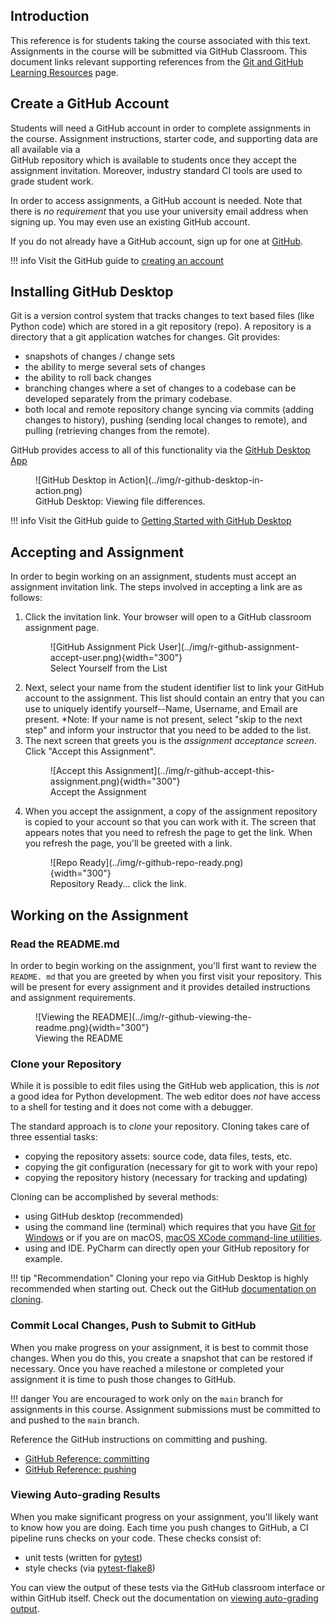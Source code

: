 ## Introduction

This reference is for students taking the course associated with this text. 
Assignments in the course will be submitted via GitHub Classroom.  This document links 
relevant supporting references from the 
[Git and GitHub Learning Resources](https://docs.github.com/en/get-started/quickstart/git-and-github-learning-resources) page.

## Create a GitHub Account
Students will need a GitHub account in order to complete assignments in the course. 
Assignment instructions, starter code, and supporting data are all available via a  
GitHub repository which is available to students once they accept the assignment 
invitation. Moreover, industry standard CI tools are used to grade student work. 

In order to access assignments, a GitHub account is needed. Note that there is *no 
requirement* that you use your university email address when signing up. You may even 
use an existing GitHub account. 

If you do not already have a GitHub account, sign up for one at 
[GitHub](https://www.github.com).

!!! info
    Visit the GitHub guide to [creating an account](https://docs.github.com/en/get-started/signing-up-for-github/signing-up-for-a-new-github-account) 

## Installing GitHub Desktop
Git is a version control system that tracks changes to text based files (like Python 
code) which are stored in a git repository (repo).  A repository is a directory that a 
git application watches for changes. Git provides:

- snapshots of changes / change sets
- the ability to merge several sets of changes
- the ability to roll back changes
- branching changes where a set of changes to a codebase can be developed separately 
  from the primary codebase. 
- both local and remote repository change syncing via commits (adding changes to 
  history), pushing (sending local changes to remote), and pulling (retrieving changes 
  from the remote). 

GitHub provides access to all of this functionality via the 
[GitHub Desktop App](https://desktop.github.com)

<figure markdown>
![GitHub Desktop in Action](../img/r-github-desktop-in-action.png)
<figcaption>GitHub Desktop: Viewing file differences.</figcaption>
</figure>

!!! info
    Visit the GitHub guide to [Getting Started with GitHub Desktop](https://docs.github.com/en/desktop/installing-and-configuring-github-desktop/overview/getting-started-with-github-desktop)

## Accepting and Assignment
In order to begin working on an assignment, students must accept an assignment 
invitation link. The steps involved in accepting a link are as follows:

1. Click the invitation link. Your browser will open to a GitHub classroom assignment 
   page.
    <figure markdown>
    ![GitHub Assignment Pick User](../img/r-github-assignment-accept-user.png){width="300"}
    <figcaption>Select Yourself from the List</figcaption>
    </figure>
2. Next, select your name from the student identifier list to link your GitHub account 
   to the assignment.  This list should contain an entry that you can use to uniquely 
   identify yourself--Name, Username, and Email are present. *Note: If your name is 
   not present, select "skip to the next step" and inform your instructor that you 
   need to be added to the list.
3. The next screen that greets you is the *assignment acceptance screen*. Click 
   "Accept this Assignment".
    <figure markdown>
    ![Accept this Assignment](../img/r-github-accept-this-assignment.png){width="300"}
    <figcaption>Accept the Assignment</figcaption>
    </figure>
4. When you accept the assignment, a copy of the assignment repository is copied to 
   your account so that you can work with it. The screen that appears notes that you 
   need to refresh the page to get the link.  When you refresh the page, you'll be 
   greeted with a link. 
    <figure markdown>
    ![Repo Ready](../img/r-github-repo-ready.png){width="300"}
    <figcaption>Repository Ready... click the link.</figcaption>
    </figure>
   
## Working on the Assignment
### Read the README.md
In order to begin working on the assignment, you'll first want to review the `README.
md` that you are greeted by when you first visit your repository. This will be present 
for every assignment and it provides detailed instructions and assignment requirements.

<figure markdown>
![Viewing the README](../img/r-github-viewing-the-readme.png){width="300"}
<figcaption>Viewing the README</figcaption>
</figure>

### Clone your Repository
While it is possible to edit files using the GitHub web application, this is *not* a 
good idea for Python development.  The web editor does *not* have access to a shell 
for testing and it does not come with a debugger. 

The standard approach is to *clone* your repository. Cloning takes care of three 
essential tasks:

- copying the repository assets: source code, data files, tests, etc. 
- copying the git configuration (necessary for git to work with your repo)
- copying the repository history (necessary for tracking and updating)

Cloning can be accomplished by several methods:

- using GitHub desktop (recommended)
- using the command line (terminal) which requires that you have [Git for 
  Windows](https://git-scm.com/download/win) or if you are on macOS, [macOS XCode 
  command-line utilities](https://developer.apple.com/xcode/resources/). 
- using and IDE. PyCharm can directly open your GitHub repository for example.

!!! tip "Recommendation"
    Cloning your repo via GitHub Desktop is highly recommended when starting out. 
    Check out the GitHub [documentation on cloning](https://developer.apple.com/xcode/resources/).  

### Commit Local Changes, Push to Submit to GitHub
When you make progress on your assignment, it is best to commit those changes. When 
you do this, you create a snapshot that can be restored if necessary. Once you have 
reached a milestone or completed your assignment it is time to push those changes to 
GitHub. 

!!! danger 
    You are encouraged to work only on the `main` branch for assignments in this 
    course. Assignment submissions must be committed to and pushed to the `main` branch. 

Reference the GitHub instructions on committing and pushing.

- [GitHub Reference: committing](https://docs.github.com/en/desktop/contributing-and-collaborating-using-github-desktop/making-changes-in-a-branch/committing-and-reviewing-changes-to-your-project)
- [GitHub Reference: pushing](https://docs.github.com/en/desktop/contributing-and-collaborating-using-github-desktop/making-changes-in-a-branch/pushing-changes-to-github)

### Viewing Auto-grading Results
When you make significant progress on your assignment, you'll likely want to know how 
you are doing.  Each time you push changes to GitHub, a CI pipeline runs checks on 
your code. These checks consist of:

- unit tests (written for [pytest](https://docs.pytest.org/en/6.2.x/contents.html))
- style checks (via [pytest-flake8](https://github.com/tholo/pytest-flake8))

You can view the output of these tests via the GitHub classroom interface or within 
GitHub itself. Check out the documentation on [viewing auto-grading output](https://docs.github.com/en/education/manage-coursework-with-github-classroom/learn-with-github-classroom/view-autograding-results).
















